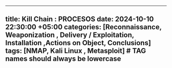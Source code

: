 ---
title: Kill Chain : PROCESOS
date: 2024-10-10 22:30:00 +05:00
categories: [Reconnaissance, Weaponization , Delivery / Exploitation, Installation ,Actions on Object, Conclusions]
tags: [NMAP, Kali Linux , Metasploit]  # TAG names should always be lowercase
--
